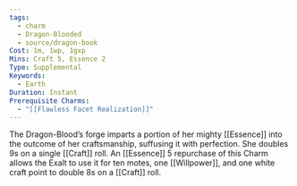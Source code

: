 ```yaml
---
tags:
  - charm
  - Dragon-Blooded
  - source/dragon-book
Cost: 1m, 1wp, 1gxp
Mins: Craft 5, Essence 2
Type: Supplemental
Keywords:
  - Earth
Duration: Instant
Prerequisite Charms:
  - "[[Flawless Facet Realization]]"
---
```

The Dragon-Blood’s forge imparts a portion of her mighty [[Essence]] into the outcome of her craftsmanship, suffusing it with perfection. She doubles 9s on a single [[Craft]] roll. An [[Essence]] 5 repurchase of this Charm allows the Exalt to use it for ten motes, one [[Willpower]], and one white craft point to double 8s on a [[Craft]] roll.